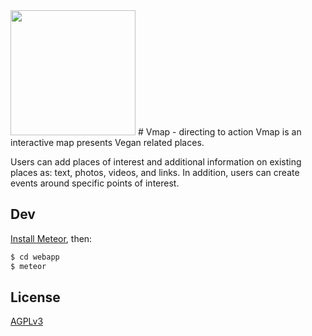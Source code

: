 <img src="https://cdn.rawgit.com/shirax/vmap/master/webapp/public/img/logo.svg" height="200">
# Vmap - directing to action
Vmap is an interactive map presents Vegan related places.

Users can add places of interest and additional information on existing places as: text, photos, videos, and links. In addition, users can create events around specific points of interest.

## Dev

[Install Meteor](https://guide.meteor.com/#quickstart), then:

```bash
$ cd webapp
$ meteor
````

## License

[AGPLv3](LICENSE)
